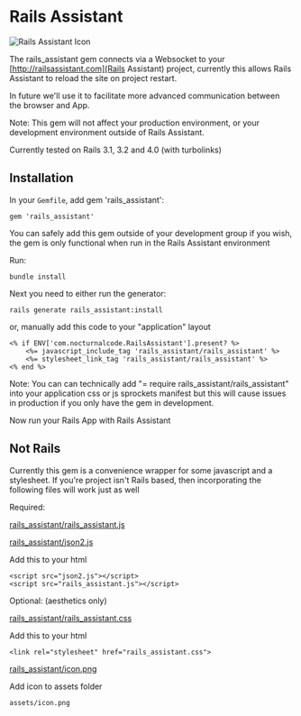 # Rails Assistant

![Rails Assistant Icon](http://railsassistant.com/assets/IconMedium.png)

The rails_assistant gem connects via a Websocket to your [http://railsassistant.com](Rails Assistant) project, currently this allows Rails Assistant to reload the site on project restart.

In future we'll use it to facilitate more advanced communication between the browser and App.

Note: This gem will not affect your production environment, or your development environment outside of Rails Assistant.

Currently tested on Rails 3.1, 3.2 and 4.0 (with turbolinks)

## Installation
In your `Gemfile`, add gem 'rails_assistant':

    gem 'rails_assistant'

You can safely add this gem outside of your development group if you wish, the gem is only functional when run in the Rails Assistant environment

Run:

    bundle install

Next you need to either run the generator:

    rails generate rails_assistant:install

or, manually add this code to your "application" layout

	<% if ENV['com.nocturnalcode.RailsAssistant'].present? %>
    	<%= javascript_include_tag 'rails_assistant/rails_assistant' %>
    	<%= stylesheet_link_tag 'rails_assistant/rails_assistant' %>
	<% end %>

Note: You can can technically add "= require rails_assistant/rails_assistant" into your application css or js sprockets manifest but this will cause issues in production if you only have the gem in development.

Now run your Rails App with Rails Assistant

## Not Rails
Currently this gem is a convenience wrapper for some javascript and a stylesheet. If you're project isn't Rails based, then incorporating the following files will work just as well

Required:

[rails_assistant/rails_assistant.js](http://github.com/NocturnalCode/rails_assistant/blob/master/app/assets/javascripts/rails_assistant/rails_assistant.js.erb)

[rails_assistant/json2.js](https://github.com/NocturnalCode/rails_assistant/blob/master/app/assets/javascripts/rails_assistant/json2.js)
	

Add this to your html

	<script src="json2.js"></script>
	<script src="rails_assistant.js"></script> 

Optional: (aesthetics only)

[rails_assistant/rails_assistant.css](http://github.com/NocturnalCode/rails_assistant/blob/master/app/assets/stylesheets/rails_assistant/rails_assistant.css.erb)

Add this to your html

	<link rel="stylesheet" href="rails_assistant.css">

[rails_assistant/icon.png](http://github.com/NocturnalCode/rails_assistant/blob/master/app/assets/images/rails_assistant/icon.png)

Add icon to assets folder 

	assets/icon.png
